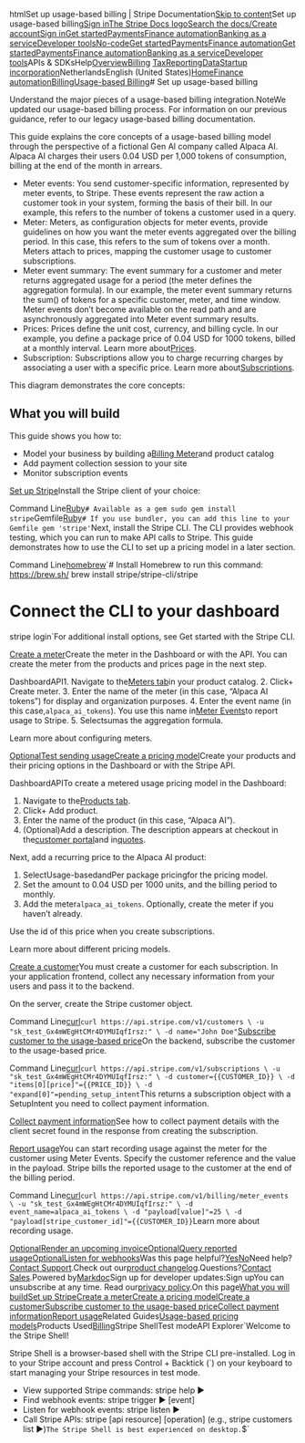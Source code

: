 htmlSet up usage-based billing | Stripe Documentation[Skip to content](#main-content)Set up usage-based billing[Sign in](https://dashboard.stripe.com/login?redirect=https%3A%2F%2Fdocs.stripe.com%2Fbilling%2Fsubscriptions%2Fusage-based%2Fimplementation-guide)[The Stripe Docs logo](/)[Search the docs/](#)[Create account](https://dashboard.stripe.com/register/billing)[Sign in](https://dashboard.stripe.com/login?redirect=https%3A%2F%2Fdocs.stripe.com%2Fbilling%2Fsubscriptions%2Fusage-based%2Fimplementation-guide)[Get started](/get-started)[Payments](/payments)[Finance automation](/finance-automation)[Banking as a service](/financial-services)[Developer tools](/development)[No-code](/no-code)[Get started](/get-started)[Payments](/payments)[Finance automation](/finance-automation)[](#)[Get started](/get-started)[Payments](/payments)[Finance automation](/finance-automation)[Banking as a service](/financial-services)[Developer tools](/development)[](#)APIs & SDKsHelp[Overview](/docs/finance-automation)[Billing](#)
[Tax](#)[Reporting](#)[Data](#)[Startup incorporation](#)NetherlandsEnglish (United States)[](#)[](#)[Home](/docs)[Finance automation](/docs/finance-automation)[Billing](/docs/billing)[Usage-based Billing](/docs/billing/subscriptions/usage-based)# Set up usage-based billing

Understand the major pieces of a usage-based billing integration.NoteWe updated our usage-based billing process. For information on our previous guidance, refer to our legacy usage-based billing documentation.

This guide explains the core concepts of a usage-based billing model through the perspective of a fictional Gen AI company called Alpaca AI. Alpaca AI charges their users 0.04 USD per 1,000 tokens of consumption, billing at the end of the month in arrears.

- Meter events: You send customer-specific information, represented by meter events, to Stripe. These events represent the raw action a customer took in your system, forming the basis of their bill. In our example, this refers to the number of tokens a customer used in a query.
- Meter: Meters, as configuration objects for meter events, provide guidelines on how you want the meter events aggregated over the billing period. In this case, this refers to the sum of tokens over a month. Meters attach to prices, mapping the customer usage to customer subscriptions.
- Meter event summary: The event summary for a customer and meter returns aggregated usage for a period (the meter defines the aggregation formula). In our example, the meter event summary returns the sum() of tokens for a specific customer, meter, and time window. Meter events don’t become available on the read path and are asynchronously aggregated into Meter event summary results.
- Prices: Prices define the unit cost, currency, and billing cycle. In our example, you define a package price of 0.04 USD for 1000 tokens, billed at a monthly interval. Learn more about[Prices](/api/prices).
- Subscription: Subscriptions allow you to charge recurring charges by associating a user with a specific price. Learn more about[Subscriptions](/api/subscriptions).

This diagram demonstrates the core concepts:

## What you will build

This guide shows you how to:

- Model your business by building a[Billing Meter](/api/billing/meter)and product catalog
- Add payment collection session to your site
- Monitor subscription events

[Set up Stripe](#install-setup)Install the Stripe client of your choice:

Command Line[Ruby](#)`# Available as a gem
sudo gem install stripe`Gemfile[Ruby](#)`# If you use bundler, you can add this line to your Gemfile
gem 'stripe'`Next, install the Stripe CLI. The CLI provides webhook testing, which you can run to make API calls to Stripe.  This guide demonstrates how to use the CLI to set up a pricing model in a later section.

Command Line[homebrew](#)`# Install Homebrew to run this command: https://brew.sh/
brew install stripe/stripe-cli/stripe

# Connect the CLI to your dashboard
stripe login`For additional install options, see Get started with the Stripe CLI.

[Create a meter](#create-meter)Create the meter in the Dashboard or with the API. You can create the meter from the products and prices page in the next step.

DashboardAPI1. Navigate to the[Meters tab](https://dashboard.stripe.com/test/meters)in your product catalog.
2. Click+ Create meter.
3. Enter the name of the meter (in this case, “Alpaca AI tokens”) for display and organization purposes.
4. Enter the event name (in this case,`alpaca_ai_tokens`). You use this name in[Meter Events](/api/billing/meter-event)to report usage to Stripe.
5. Selectsumas the aggregation formula.

Learn more about configuring meters.

[OptionalTest sending usage](#test-send-usage)[Create a pricing model](#create-pricing-model)Create your products and their pricing options in the Dashboard or with the Stripe API.

DashboardAPITo create a metered usage pricing model in the Dashboard:

1. Navigate to the[Products tab](https://dashboard.stripe.com/test/products).
2. Click+ Add product.
3. Enter the name of the product (in this case, “Alpaca AI”).
4. (Optional)Add a description. The description appears at checkout in the[customer portal](/customer-management)and in[quotes](/quotes).

Next, add a recurring price to the Alpaca AI product:

1. SelectUsage-basedandPer package pricingfor the pricing model.
2. Set the amount to 0.04 USD per 1000 units, and the billing period to monthly.
3. Add the meter`alpaca_ai_tokens`. Optionally, create the meter if you haven’t already.

Use the id of this price when you create subscriptions.

Learn more about different pricing models.

[Create a customer](#create-a-customer)You must create a customer for each subscription. In your application frontend, collect any necessary information from your users and pass it to the backend.

On the server, create the Stripe customer object.

Command Line[curl](#)`curl https://api.stripe.com/v1/customers \
  -u "sk_test_Gx4mWEgHtCMr4DYMUIqfIrsz:" \
  -d name="John Doe"`[Subscribe customer to the usage-based price](#subscribe-customer-to-usage-based-price)On the backend, subscribe the customer to the usage-based price.

Command Line[curl](#)`curl https://api.stripe.com/v1/subscriptions \
  -u "sk_test_Gx4mWEgHtCMr4DYMUIqfIrsz:" \
  -d customer={{CUSTOMER_ID}} \
  -d "items[0][price]"={{PRICE_ID}} \
  -d "expand[0]"=pending_setup_intent`This returns a subscription object with a SetupIntent you need to collect payment information.

[Collect payment information](#collect-payment-information)See how to collect payment details with the client secret found in the response from creating the subscription.

[Report usage](#report-usage)You can start recording usage against the meter for the customer using Meter Events. Specify the customer reference and the value in the payload. Stripe bills the reported usage to the customer at the end of the billing period.

Command Line[curl](#)`curl https://api.stripe.com/v1/billing/meter_events \
  -u "sk_test_Gx4mWEgHtCMr4DYMUIqfIrsz:" \
  -d event_name=alpaca_ai_tokens \
  -d "payload[value]"=25 \
  -d "payload[stripe_customer_id]"={{CUSTOMER_ID}}`Learn more about recording usage.

[OptionalRender an upcoming invoice](#render-upcoming-invoice)[OptionalQuery reported usage](#query-reported-usage)[OptionalListen for webhooks](#listen-for-webhooks)Was this page helpful?[Yes](#)[No](#)Need help?[Contact Support](https://support.stripe.com/).Check out our[product changelog](https://stripe.com/blog/changelog).Questions?[Contact Sales](https://stripe.com/contact/sales).Powered by[Markdoc](https://markdoc.dev)Sign up for developer updates:Sign upYou can unsubscribe at any time. Read our[privacy policy](https://stripe.com/privacy).On this page[What you will build](#what-you-will-build)[Set up Stripe](#install-setup)[Create a meter](#create-meter)[Create a pricing model](#create-pricing-model)[Create a customer](#create-a-customer)[Subscribe customer to the usage-based price](#subscribe-customer-to-usage-based-price)[Collect payment information](#collect-payment-information)[Report usage](#report-usage)Related Guides[Usage-based pricing models](/docs/billing/subscriptions/usage-based/pricing-models)Products Used[Billing](/billing)Stripe ShellTest modeAPI Explorer[](https://stripe.com/docs/stripe-cli#install)`Welcome to the Stripe Shell!

Stripe Shell is a browser-based shell with the Stripe CLI pre-installed. Log in to your
Stripe account and press Control + Backtick (`) on your keyboard to start managing your Stripe
resources in test mode.

- View supported Stripe commands: stripe help ▶️
- Find webhook events: stripe trigger ▶️ [event]
- Listen for webhook events: stripe listen ▶
- Call Stripe APIs: stripe [api resource] [operation] (e.g., stripe customers list ▶️)`The Stripe Shell is best experienced on desktop.`$`